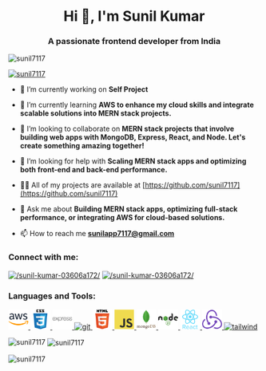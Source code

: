 <h1 align="center">Hi 👋, I'm Sunil Kumar</h1>
<h3 align="center">A passionate frontend developer from India</h3>

<p align="left"> <img src="https://komarev.com/ghpvc/?username=sunil7117&label=Profile%20views&color=0e75b6&style=flat" alt="sunil7117" /> </p>

<p align="left"> <a href="https://github.com/ryo-ma/github-profile-trophy"><img src="https://github-profile-trophy.vercel.app/?username=sunil7117" alt="sunil7117" /></a> </p>

- 🔭 I’m currently working on **Self Project**

- 🌱 I’m currently learning **AWS to enhance my cloud skills and integrate scalable solutions into MERN stack projects.**

- 👯 I’m looking to collaborate on **MERN stack projects that involve building web apps with MongoDB, Express, React, and Node. Let's create something amazing together!**

- 🤝 I’m looking for help with **Scaling MERN stack apps and optimizing both front-end and back-end performance.**

- 👨‍💻 All of my projects are available at [https://github.com/sunil7117](https://github.com/sunil7117)

- 💬 Ask me about **Building MERN stack apps, optimizing full-stack performance, or integrating AWS for cloud-based solutions.**

- 📫 How to reach me **sunilapp7117@gmail.com**

<h3 align="left">Connect with me:</h3>
<p align="left">
<a href="https://linkedin.com/in//sunil-kumar-03606a172/" target="blank"><img align="center" src="https://raw.githubusercontent.com/rahuldkjain/github-profile-readme-generator/master/src/images/icons/Social/linked-in-alt.svg"  alt="/sunil-kumar-03606a172/" height="30" width="40" /></a>
<a href="https://github.com/sunil7117" target="blank"><img align="center" src="https://raw.githubusercontent.com/rahuldkjain/github-profile-readme-generator/master/src/images/icons/Social/linked-in-alt.svg"  alt="/sunil-kumar-03606a172/" height="30" width="40" /></a>
</p>

<h3 align="left">Languages and Tools:</h3>
<p align="left"> <a href="https://aws.amazon.com" target="_blank" rel="noreferrer"> <img src="https://raw.githubusercontent.com/devicons/devicon/master/icons/amazonwebservices/amazonwebservices-original-wordmark.svg" alt="aws" width="40" height="40"/> </a> <a href="https://www.w3schools.com/css/" target="_blank" rel="noreferrer"> <img src="https://raw.githubusercontent.com/devicons/devicon/master/icons/css3/css3-original-wordmark.svg" alt="css3" width="40" height="40"/> </a> <a href="https://expressjs.com" target="_blank" rel="noreferrer"> <img src="https://raw.githubusercontent.com/devicons/devicon/master/icons/express/express-original-wordmark.svg" alt="express" width="40" height="40"/> </a> <a href="https://git-scm.com/" target="_blank" rel="noreferrer"> <img src="https://www.vectorlogo.zone/logos/git-scm/git-scm-icon.svg" alt="git" width="40" height="40"/> </a> <a href="https://www.w3.org/html/" target="_blank" rel="noreferrer"> <img src="https://raw.githubusercontent.com/devicons/devicon/master/icons/html5/html5-original-wordmark.svg" alt="html5" width="40" height="40"/> </a> <a href="https://developer.mozilla.org/en-US/docs/Web/JavaScript" target="_blank" rel="noreferrer"> <img src="https://raw.githubusercontent.com/devicons/devicon/master/icons/javascript/javascript-original.svg" alt="javascript" width="40" height="40"/> </a> <a href="https://www.mongodb.com/" target="_blank" rel="noreferrer"> <img src="https://raw.githubusercontent.com/devicons/devicon/master/icons/mongodb/mongodb-original-wordmark.svg" alt="mongodb" width="40" height="40"/> </a> <a href="https://nodejs.org" target="_blank" rel="noreferrer"> <img src="https://raw.githubusercontent.com/devicons/devicon/master/icons/nodejs/nodejs-original-wordmark.svg" alt="nodejs" width="40" height="40"/> </a> <a href="https://reactjs.org/" target="_blank" rel="noreferrer"> <img src="https://raw.githubusercontent.com/devicons/devicon/master/icons/react/react-original-wordmark.svg" alt="react" width="40" height="40"/> </a> <a href="https://redux.js.org" target="_blank" rel="noreferrer"> <img src="https://raw.githubusercontent.com/devicons/devicon/master/icons/redux/redux-original.svg" alt="redux" width="40" height="40"/> </a> <a href="https://tailwindcss.com/" target="_blank" rel="noreferrer"> <img src="https://www.vectorlogo.zone/logos/tailwindcss/tailwindcss-icon.svg" alt="tailwind" width="40" height="40"/> </a> </p>

<p><img align="left" src="https://github-readme-stats.vercel.app/api/top-langs?username=sunil7117&show_icons=true&locale=en&layout=compact" alt="sunil7117" /></p>

<p>&nbsp;<img align="center" src="https://github-readme-stats.vercel.app/api?username=sunil7117&show_icons=true&locale=en" alt="sunil7117" /></p>

<p><img align="center" src="https://github-readme-streak-stats.herokuapp.com/?user=sunil7117&" alt="sunil7117" /></p>

